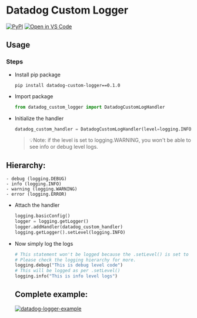 # Datadog Custom Logger
[![PyPI](https://img.shields.io/pypi/v/datadog-custom-logger)](https://pypi.org/project/datadog-custom-logger/)
  [![Open in VS Code](https://open.vscode.dev/badges/open-in-vscode.svg)](https://open.vscode.dev/meet86/datadog-custom-logger)

## Usage

### Steps
- Install pip package
  
  ```shell
  pip install datadog-custom-logger==0.1.0
  ```
- Import package
  
  ```python
  from datadog_custom_logger import DatadogCustomLogHandler
  ```
- Initialize the handler
  
  ```python
  datadog_custom_handler = DatadogCustomLogHandler(level=logging.INFO)  
  ```
  > 💡Note: if the level is set to logging.WARNING, you won't be able to see info or debug level logs.

## Hierarchy:
    - debug (logging.DEBUG)
    - info (logging.INFO)
    - warning (logging.WARNING)
    - error (logging.ERROR)
  
- Attach the handler
  
  ```python
  logging.basicConfig()
  logger = logging.getLogger()
  logger.addHandler(datadog_custom_handler)
  logging.getLogger().setLevel(logging.INFO)
  ```
- Now simply log the logs
  
  ```python
  # This statement won't be logged because the .setLevel() is set to logging.INFO.
  # Please check the logging hierarchy for more.
  logging.debug("This is debug level code")
  # This will be logged as per .setLevel()
  logging.info("This is info level logs")
  ```

  ## Complete example:
  [![datadog-logger-example](https://img.shields.io/badge/GitHub-100000?style=for-the-badge&logo=github&logoColor=white)](https://github.com/meet86/datadog-logger-example)

  

